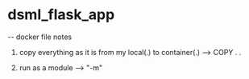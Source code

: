 # dsml_flask_app

-- docker file notes 
1. copy everything as it is from my local(.) to container(.) --> COPY . . 

2. run as a module --> "-m"